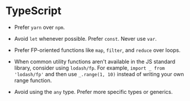 # TypeScript

- Prefer `yarn` over `npm`.

- Avoid `let` whenever possible. Prefer `const`. Never use `var`.

- Prefer FP-oriented functions like `map`, `filter`, and `reduce` over loops.

- When common utility functions aren't available in the JS standard library,
  consider using `lodash/fp`. For example, `import _ from 'lodash/fp'` and then
  use `_.range(1, 10)` instead of writing your own range function.

- Avoid using the `any` type. Prefer more specific types or generics.
